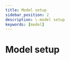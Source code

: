 ```yaml
---
title: Model setup
sidebar_position: 2
description: \-model setup
keywords: [model]
---
```


# Model setup
